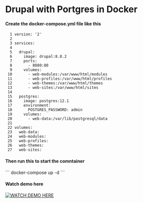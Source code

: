 <h1>Drupal with Portgres in Docker</h1>

<h4>Create the docker-compose.yml file like this</h4>

```
  1 version: '2'
  2 
  3 services:
  4 
  5   drupal:
  6     image: drupal:8.8.2
  7     ports:
  8       - 8080:80
  9     volumes:
 10       - web-modules:/var/www/html/modules
 11       - web-profiles:/var/www/html/profiles
 12       - web-themes:/var/www/html/themes
 13       - web-sites:/var/www/html/sites
 14 
 15   postgres:
 16     image: postgres:12.1
 17     environment:
 18       POSTGRES_PASSWORD: admin
 19     volumes:
 20       - web-data:/var/lib/postgresql/data
 21 
 22 volumes:
 23   web-data:
 24   web-modules:
 25   web-profiles:
 26   web-themes:
 27   web-sites:
```

<h4>Then run this to start the comntainer</h4>
```
docker-compose up -d
```

<h4>Watch demo here</h4>

[![WATCH DEMO HERE](https://i9.ytimg.com/vi/KYgojRVmCf0/hqdefault.jpg?sqp=CNiRq_oF&rs=AOn4CLBUd0HGF8wb1Q8ty4wt-JijRSFz4A)](https://youtu.be/KYgojRVmCf0)

